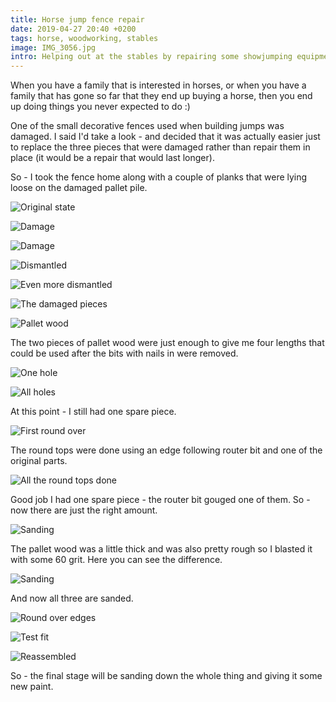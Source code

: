 ```yaml
---
title: Horse jump fence repair
date: 2019-04-27 20:40 +0200
tags: horse, woodworking, stables
image: IMG_3056.jpg
intro: Helping out at the stables by repairing some showjumping equipment
---
```


When you have a family that is interested in horses, or when you have a family that has gone so far that they end up buying a horse, then you end up doing things you never expected to do :)

One of the small decorative fences used when building jumps was damaged. I said I'd take a look - and decided that it was actually easier just to replace the three pieces that were damaged rather than repair them in place (it would be a repair that would last longer).

So - I took the fence home along with a couple of planks that were lying loose on the damaged pallet pile.

![Original state](/images/posts/2019/04/IMG_3038.jpg)

![Damage](/images/posts/2019/04/IMG_3039.jpg)

![Damage](/images/posts/2019/04/IMG_3040.jpg)

![Dismantled](/images/posts/2019/04/IMG_3042.jpg)

![Even more dismantled](/images/posts/2019/04/IMG_3044.jpg)

![The damaged pieces](/images/posts/2019/04/IMG_3045.jpg)

![Pallet wood](/images/posts/2019/04/IMG_3046.jpg)

The two pieces of pallet wood were just enough to give me four lengths that could be used after the bits with nails in were removed.

![One hole](/images/posts/2019/04/IMG_3047.jpg)

![All holes](/images/posts/2019/04/IMG_3048.jpg)

At this point - I still had one spare piece.

![First round over](/images/posts/2019/04/IMG_3049.jpg)

The round tops were done using an edge following router bit and one of the original parts.

![All the round tops done](/images/posts/2019/04/IMG_3050.jpg)

Good job I had one spare piece - the router bit gouged one of them. So - now there are just the right amount.

![Sanding](/images/posts/2019/04/IMG_3051.jpg)

The pallet wood was a little thick and was also pretty rough so I blasted it with some 60 grit. Here you can see the difference.

![Sanding](/images/posts/2019/04/IMG_3052.jpg)

And now all three are sanded. 

![Round over edges](/images/posts/2019/04/IMG_3054.jpg)

![Test fit](/images/posts/2019/04/IMG_3055.jpg)

![Reassembled](/images/posts/2019/04/IMG_3056.jpg)

So - the final stage will be sanding down the whole thing and giving it some new paint.
